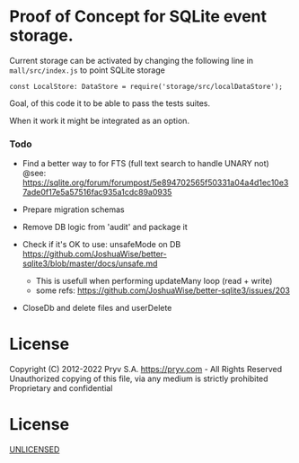 # Proof of Concept for SQLite event storage. 

Current storage can be activated by changing the following line in `mall/src/index.js` to point SQLite storage

```
const LocalStore: DataStore = require('storage/src/localDataStore');
```

Goal, of this code it to be able to pass the tests suites. 

When it work it might be integrated as an option. 

### Todo
- Find a better way to for FTS (full text search to handle UNARY not)
@see: https://sqlite.org/forum/forumpost/5e894702565f50331a04a4d1ec10e37ade0f17e5a57516fac935a1cdc89a0935

- Prepare migration schemas

- Remove DB logic from 'audit' and package it

- Check if it's OK to use: unsafeMode on DB
    https://github.com/JoshuaWise/better-sqlite3/blob/master/docs/unsafe.md
  - This is usefull when performing updateMany loop (read + write)
  - some refs: https://github.com/JoshuaWise/better-sqlite3/issues/203


- CloseDb and delete files and userDelete
# License
Copyright (C) 2012-2022 Pryv S.A. https://pryv.com - All Rights Reserved
Unauthorized copying of this file, via any medium is strictly prohibited
Proprietary and confidential

# License

[UNLICENSED](LICENSE)

